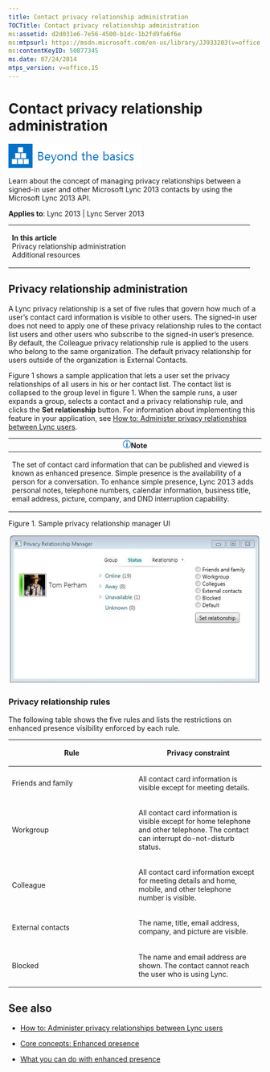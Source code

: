 ```yaml
---
title: Contact privacy relationship administration
TOCTitle: Contact privacy relationship administration
ms:assetid: d2d031e6-7e56-4500-b1dc-1b2fd9fa6f6e
ms:mtpsurl: https://msdn.microsoft.com/en-us/library/JJ933203(v=office.15)
ms:contentKeyID: 50877345
ms.date: 07/24/2014
mtps_version: v=office.15
---
```


# Contact privacy relationship administration

![Beyond the basics topic](images/JJ937254.mod_icon_beyondbasics_long(Office.15).png "Beyond the basics topic")

Learn about the concept of managing privacy relationships between a signed-in user and other Microsoft Lync 2013 contacts by using the Microsoft Lync 2013 API.



**Applies to**: Lync 2013 | Lync Server 2013

<table>
<colgroup>
<col style="width: 50%" />
<col style="width: 50%" />
</colgroup>
<tbody>
<tr class="odd">
<td><p><strong>In this article</strong><br />
Privacy relationship administration<br />
Additional resources</p></td>
<td><p></p></td>
</tr>
</tbody>
</table>

## Privacy relationship administration

A Lync privacy relationship is a set of five rules that govern how much of a user’s contact card information is visible to other users. The signed-in user does not need to apply one of these privacy relationship rules to the contact list users and other users who subscribe to the signed-in user’s presence. By default, the Colleague privacy relationship rule is applied to the users who belong to the same organization. The default privacy relationship for users outside of the organization is External Contacts.

Figure 1 shows a sample application that lets a user set the privacy relationships of all users in his or her contact list. The contact list is collapsed to the group level in figure 1. When the sample runs, a user expands a group, selects a contact and a privacy relationship rule, and clicks the **Set relationship** button. For information about implementing this feature in your application, see [How to: Administer privacy relationships between Lync users](how-to-administer-privacy-relationships-between-lync-users.md).

<table>
<colgroup>
<col style="width: 100%" />
</colgroup>
<thead>
<tr class="header">
<th><img src="images/JJ933112.alert_note(Office.15).gif" title="Note" alt="Note" /><strong>Note</strong></th>
</tr>
</thead>
<tbody>
<tr class="odd">
<td><p>The set of contact card information that can be published and viewed is known as enhanced presence. Simple presence is the availability of a person for a conversation. To enhance simple presence, Lync 2013 adds personal notes, telephone numbers, calendar information, business title, email address, picture, company, and DND interruption capability.</p></td>
</tr>
</tbody>
</table>

Figure 1. Sample privacy relationship manager UI

  
![Screen shot of privacy relationship manager UI](images/JJ933203.LyncClientSDK_PrivacyRelationshipManagement(Office.15).jpg "Screen shot of privacy relationship manager UI")

### Privacy relationship rules

The following table shows the five rules and lists the restrictions on enhanced presence visibility enforced by each rule.

<table>
<colgroup>
<col style="width: 50%" />
<col style="width: 50%" />
</colgroup>
<thead>
<tr class="header">
<th><p>Rule</p></th>
<th><p>Privacy constraint</p></th>
</tr>
</thead>
<tbody>
<tr class="odd">
<td><p>Friends and family</p></td>
<td><p>All contact card information is visible except for meeting details.</p></td>
</tr>
<tr class="even">
<td><p>Workgroup</p></td>
<td><p>All contact card information is visible except for home telephone and other telephone. The contact can interrupt do-not-disturb status.</p></td>
</tr>
<tr class="odd">
<td><p>Colleague</p></td>
<td><p>All contact card information except for meeting details and home, mobile, and other telephone number is visible.</p></td>
</tr>
<tr class="even">
<td><p>External contacts</p></td>
<td><p>The name, title, email address, company, and picture are visible.</p></td>
</tr>
<tr class="odd">
<td><p>Blocked</p></td>
<td><p>The name and email address are shown. The contact cannot reach the user who is using Lync.</p></td>
</tr>
</tbody>
</table>

## See also

  - [How to: Administer privacy relationships between Lync users](how-to-administer-privacy-relationships-between-lync-users.md)

  - [Core concepts: Enhanced presence](core-concepts-enhanced-presence.md)

  - [What you can do with enhanced presence](what-you-can-do-with-enhanced-presence.md)

